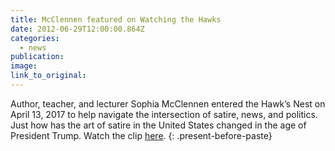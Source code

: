 ```yaml
---
title: McClennen featured on Watching the Hawks
date: 2012-06-29T12:00:00.864Z
categories: 
  - news
publication:
image:
link_to_original:
---
```



Author, teacher, and lecturer Sophia McClennen entered the Hawk’s Nest on April 13, 2017 to help navigate the intersection of satire, news, and politics. Just how has the art of satire in the United States changed in the age of President Trump. Watch the clip [here](https://www.youtube.com/watch?v=7cOKPbSBXjQ&amp;feature=youtu.be&amp;app=desktop).
{: .present-before-paste}